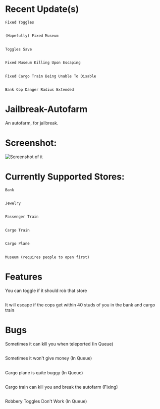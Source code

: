 # Recent Update(s)
	Fixed Toggles
##
	(Hopefully) Fixed Museum
##
	Toggles Save
##
	Fixed Museum Killing Upon Escaping
##
	Fixed Cargo Train Being Unable To Disable
##
	Bank Cop Danger Radius Extended

# Jailbreak-Autofarm
An autofarm, for jailbreak.
# Screenshot:
![Screenshot of it](https://i.imgur.com/CQob9rT.png)
# Currently Supported Stores:
	Bank
##
	Jewelry
##
	Passenger Train
##
	Cargo Train
##
	Cargo Plane
##
	Museum (requires people to open first)
# Features
You can toggle if it should rob that store
##
It will escape if the cops get within 40 studs of you in the bank and cargo train
# Bugs
Sometimes it can kill you when teleported (In Queue)
##
Sometimes it won't give money (In Queue)
##
Cargo plane is quite buggy (In Queue)
##
Cargo train can kill you and break the autofarm (Fixing)
##
Robbery Toggles Don't Work (In Queue)
